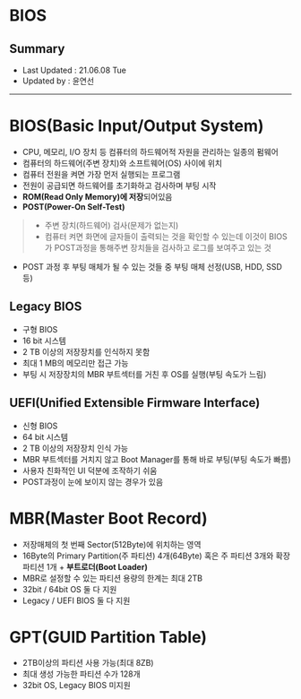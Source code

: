 BIOS
====================================
## Summary
- Last Updated : 21.06.08 Tue   
- Updated by : 윤연선
-----------------------------------

# BIOS(Basic Input/Output System)
* CPU, 메모리, I/O 장치 등 컴퓨터의 하드웨어적 자원을 관리하는 일종의 펌웨어
* 컴퓨터의 하드웨어(주변 장치)와 소프트웨어(OS) 사이에 위치
* 컴퓨터 전원을 켜면 가장 먼저 실행되는 프로그램
* 전원이 공급되면 하드웨어를 초기화하고 검사하며 부팅 시작
* **ROM(Read Only Memory)에 저장**되어있음
* **POST(Power-On Self-Test)**   
> * 주변 장치(하드웨어) 검사(문제가 없는지)   
> * 컴퓨터 켜면 화면에 글자들이 출력되는 것을 확인할 수 있는데 이것이 BIOS가 POST과정을 통해주변 장치들을 검사하고 로그를 보여주고 있는 것   
* POST 과정 후 부팅 매체가 될 수 있는 것들 중 부팅 매체 선정(USB, HDD, SSD 등)

## Legacy BIOS
* 구형 BIOS 
* 16 bit 시스템
* 2 TB 이상의 저장장치를 인식하지 못함
* 최대 1 MB의 메모리만 접근 가능
* 부팅 시 저장장치의 MBR 부트섹터를 거친 후 OS를 실행(부팅 속도가 느림)
 

## UEFI(Unified Extensible Firmware Interface)
* 신형 BIOS
* 64 bit 시스템
* 2 TB 이상의 저장장치 인식 가능
* MBR 부트섹터를 거치지 않고 Boot Manager를 통해 바로 부팅(부팅 속도가 빠름)
* 사용자 친화적인 UI 덕분에 조작하기 쉬움
* POST과정이 눈에 보이지 않는 경우가 있음

# MBR(Master Boot Record)
* 저장매체의 첫 번째 Sector(512Byte)에 위치하는 영역
* 16Byte의 Primary Partition(주 파티션) 4개(64Byte) 혹은 주 파티션 3개와 확장 파티션 1개 + **부트로더(Boot Loader)**
* MBR로 설정할 수 있는 파티션 용량의 한계는 최대 2TB
* 32bit / 64bit OS 둘 다 지원
* Legacy / UEFI BIOS 둘 다 지원

# GPT(GUID Partition Table)
* 2TB이상의 파티션 사용 가능(최대 8ZB)
* 최대 생성 가능한 파티션 수가 128개
* 32bit OS, Legacy BIOS 미지원





